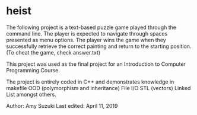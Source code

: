 # heist

The following project is a text-based puzzle game played through the command line. The player is expected to navigate through spaces presented as menu options. The player wins the game when they successfully retrieve the correct painting and return to the starting position. 
(To cheat the game, check answer.txt)

This project was used as the final project for an Introduction to Computer Programming Course. 

The project is entirely coded in C++ and demonstrates knowledge in 
makefile 
OOD (polymorphism and inheritance)
File I/O
STL (vectors)
Linked List
amongst others. 

Author: Amy Suzuki
Last edited: April 11, 2019
